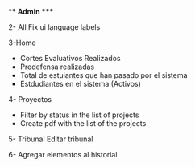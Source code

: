 \***\* Admin \*\*\***

2- All
Fix ui language labels

3-Home

- Cortes Evaluativos Realizados
- Predefensa realizadas
- Total de estuiantes que han pasado por el sistema
- Estdudiantes en el sistema (Activos)

4- Proyectos

- Filter by status in the list of projects
- Create pdf with the list of the projects

5- Tribunal
Editar tribunal

6- Agregar elementos al historial
